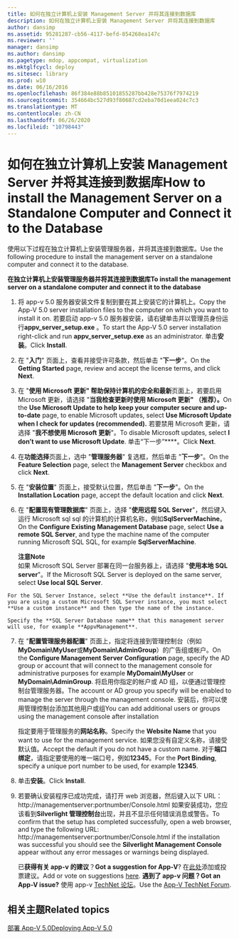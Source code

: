 ```yaml
---
title: 如何在独立计算机上安装 Management Server 并将其连接到数据库
description: 如何在独立计算机上安装 Management Server 并将其连接到数据库
author: dansimp
ms.assetid: 95281287-cb56-4117-befd-854268ea147c
ms.reviewer: ''
manager: dansimp
ms.author: dansimp
ms.pagetype: mdop, appcompat, virtualization
ms.mktglfcycl: deploy
ms.sitesec: library
ms.prod: w10
ms.date: 06/16/2016
ms.openlocfilehash: 86f384e88b85101855287bb428e75376f7974219
ms.sourcegitcommit: 354664bc527d93f80687cd2eba70d1eea024c7c3
ms.translationtype: MT
ms.contentlocale: zh-CN
ms.lasthandoff: 06/26/2020
ms.locfileid: "10798443"
---
```

# <span data-ttu-id="8c3bf-103">如何在独立计算机上安装 Management Server 并将其连接到数据库</span><span class="sxs-lookup"><span data-stu-id="8c3bf-103">How to install the Management Server on a Standalone Computer and Connect it to the Database</span></span>


<span data-ttu-id="8c3bf-104">使用以下过程在独立计算机上安装管理服务器，并将其连接到数据库。</span><span class="sxs-lookup"><span data-stu-id="8c3bf-104">Use the following procedure to install the management server on a standalone computer and connect it to the database.</span></span>

**<span data-ttu-id="8c3bf-105">在独立计算机上安装管理服务器并将其连接到数据库</span><span class="sxs-lookup"><span data-stu-id="8c3bf-105">To install the management server on a standalone computer and connect it to the database</span></span>**

1.  <span data-ttu-id="8c3bf-106">将 app-v 5.0 服务器安装文件复制到要在其上安装它的计算机上。</span><span class="sxs-lookup"><span data-stu-id="8c3bf-106">Copy the App-V 5.0 server installation files to the computer on which you want to install it on.</span></span> <span data-ttu-id="8c3bf-107">若要启动 app-v 5.0 服务器安装，请右键单击并以管理员身份运行**appv\_server\_setup.exe** 。</span><span class="sxs-lookup"><span data-stu-id="8c3bf-107">To start the App-V 5.0 server installation right-click and run **appv\_server\_setup.exe** as an administrator.</span></span> <span data-ttu-id="8c3bf-108">单击**安装**。</span><span class="sxs-lookup"><span data-stu-id="8c3bf-108">Click **Install**.</span></span>

2.  <span data-ttu-id="8c3bf-109">在 "**入门**" 页面上，查看并接受许可条款，然后单击 "**下一步**"。</span><span class="sxs-lookup"><span data-stu-id="8c3bf-109">On the **Getting Started** page, review and accept the license terms, and click **Next**.</span></span>

3.  <span data-ttu-id="8c3bf-110">在 "**使用 Microsoft 更新" 帮助保持计算机的安全和最新**页面上，若要启用 Microsoft 更新，请选择 "**当我检查更新时使用 Microsoft 更新" （推荐）。**</span><span class="sxs-lookup"><span data-stu-id="8c3bf-110">On the **Use Microsoft Update to help keep your computer secure and up-to-date** page, to enable Microsoft updates, select **Use Microsoft Update when I check for updates (recommended).**</span></span> <span data-ttu-id="8c3bf-111">若要禁用 Microsoft 更新，请选择 "**我不想使用 Microsoft 更新**"。</span><span class="sxs-lookup"><span data-stu-id="8c3bf-111">To disable Microsoft updates, select **I don’t want to use Microsoft Update**.</span></span> <span data-ttu-id="8c3bf-112">单击“下一步”\*\*\*\*。</span><span class="sxs-lookup"><span data-stu-id="8c3bf-112">Click **Next**.</span></span>

4.  <span data-ttu-id="8c3bf-113">在**功能选择**页面上，选中 "**管理服务器**" 复选框，然后单击 "**下一步**"。</span><span class="sxs-lookup"><span data-stu-id="8c3bf-113">On the **Feature Selection** page, select the **Management Server** checkbox and click **Next**.</span></span>

5.  <span data-ttu-id="8c3bf-114">在 "**安装位置**" 页面上，接受默认位置，然后单击 "**下一步**"。</span><span class="sxs-lookup"><span data-stu-id="8c3bf-114">On the **Installation Location** page, accept the default location and click **Next**.</span></span>

6.  <span data-ttu-id="8c3bf-115">在 "**配置现有管理数据库**" 页面上，选择 "**使用远程 SQL Server**"，然后键入运行 Microsoft sql sql 的计算机的计算机名称，例如**SqlServerMachine**。</span><span class="sxs-lookup"><span data-stu-id="8c3bf-115">On the **Configure Existing Management Database** page, select **Use a remote SQL Server**, and type the machine name of the computer running Microsoft SQL SQL, for example **SqlServerMachine**.</span></span>

    **<span data-ttu-id="8c3bf-116">注意</span><span class="sxs-lookup"><span data-stu-id="8c3bf-116">Note</span></span>**  
    <span data-ttu-id="8c3bf-117">如果 Microsoft SQL Server 部署在同一台服务器上，请选择 "**使用本地 SQL server**"。</span><span class="sxs-lookup"><span data-stu-id="8c3bf-117">If the Microsoft SQL Server is deployed on the same server, select **Use local SQL Server**.</span></span>



~~~
For the SQL Server Instance, select **Use the default instance**. If you are using a custom Microsoft SQL Server instance, you must select **Use a custom instance** and then type the name of the instance.

Specify the **SQL Server Database name** that this management server will use, for example **AppvManagement**.
~~~

7. <span data-ttu-id="8c3bf-118">在 "**配置管理服务器配置**" 页面上，指定将连接到管理控制台（例如**MyDomain\\MyUser**或**MyDomain\\AdminGroup**）的广告组或帐户。</span><span class="sxs-lookup"><span data-stu-id="8c3bf-118">On the **Configure Management Server Configuration** page, specify the AD group or account that will connect to the management console for administrative purposes for example **MyDomain\\MyUser** or **MyDomain\\AdminGroup**.</span></span> <span data-ttu-id="8c3bf-119">将启用你指定的帐户或 AD 组，以便通过管理控制台管理服务器。</span><span class="sxs-lookup"><span data-stu-id="8c3bf-119">The account or AD group you specify will be enabled to manage the server through the management console.</span></span> <span data-ttu-id="8c3bf-120">安装后，你可以使用管理控制台添加其他用户或组</span><span class="sxs-lookup"><span data-stu-id="8c3bf-120">You can add additional users or groups using the management console after installation</span></span>

   <span data-ttu-id="8c3bf-121">指定要用于管理服务的**网站名称**。</span><span class="sxs-lookup"><span data-stu-id="8c3bf-121">Specify the **Website Name** that you want to use for the management service.</span></span> <span data-ttu-id="8c3bf-122">如果您没有自定义名称，请接受默认值。</span><span class="sxs-lookup"><span data-stu-id="8c3bf-122">Accept the default if you do not have a custom name.</span></span> <span data-ttu-id="8c3bf-123">对于**端口绑定**，请指定要使用的唯一端口号，例如**12345**。</span><span class="sxs-lookup"><span data-stu-id="8c3bf-123">For the **Port Binding**, specify a unique port number to be used, for example **12345**.</span></span>

8. <span data-ttu-id="8c3bf-124">单击**安装**。</span><span class="sxs-lookup"><span data-stu-id="8c3bf-124">Click **Install**.</span></span>

9. <span data-ttu-id="8c3bf-125">若要确认安装程序已成功完成，请打开 web 浏览器，然后键入以下 URL： http://managementserver:portnumber/Console.html 如果安装成功，您应该看到**Silverlight 管理控制台**出现，并且不显示任何错误消息或警告。</span><span class="sxs-lookup"><span data-stu-id="8c3bf-125">To confirm that the setup has completed successfully, open a web browser, and type the following URL: http://managementserver:portnumber/Console.html if the installation was successful you should see the **Silverlight Management Console** appear without any error messages or warnings being displayed.</span></span>

   <span data-ttu-id="8c3bf-126">已**获得有关 app-v 的建议**？</span><span class="sxs-lookup"><span data-stu-id="8c3bf-126">**Got a suggestion for App-V**?</span></span> <span data-ttu-id="8c3bf-127">在[此处](http://appv.uservoice.com/forums/280448-microsoft-application-virtualization)添加或投票建议。</span><span class="sxs-lookup"><span data-stu-id="8c3bf-127">Add or vote on suggestions [here](http://appv.uservoice.com/forums/280448-microsoft-application-virtualization).</span></span> **<span data-ttu-id="8c3bf-128">遇到了 app-v 问题？</span><span class="sxs-lookup"><span data-stu-id="8c3bf-128">Got an App-V issue?</span></span>** <span data-ttu-id="8c3bf-129">使用 app-v [TechNet 论坛](https://social.technet.microsoft.com/Forums/home?forum=mdopappv)。</span><span class="sxs-lookup"><span data-stu-id="8c3bf-129">Use the [App-V TechNet Forum](https://social.technet.microsoft.com/Forums/home?forum=mdopappv).</span></span>

## <span data-ttu-id="8c3bf-130">相关主题</span><span class="sxs-lookup"><span data-stu-id="8c3bf-130">Related topics</span></span>


[<span data-ttu-id="8c3bf-131">部署 App-V 5.0</span><span class="sxs-lookup"><span data-stu-id="8c3bf-131">Deploying App-V 5.0</span></span>](deploying-app-v-50.md)









